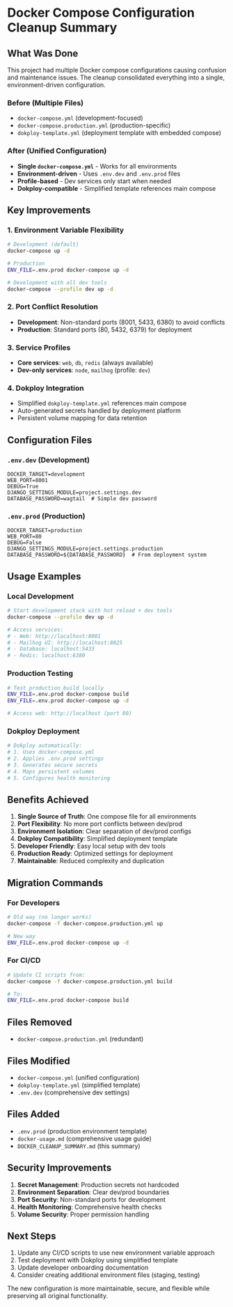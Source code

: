 # Docker Compose Configuration Cleanup Summary

## What Was Done

This project had multiple Docker compose configurations causing confusion and maintenance issues. The cleanup consolidated everything into a single, environment-driven configuration.

### Before (Multiple Files)
- `docker-compose.yml` (development-focused)
- `docker-compose.production.yml` (production-specific)
- `dokploy-template.yml` (deployment template with embedded compose)

### After (Unified Configuration)
- **Single `docker-compose.yml`** - Works for all environments
- **Environment-driven** - Uses `.env.dev` and `.env.prod` files
- **Profile-based** - Dev services only start when needed
- **Dokploy-compatible** - Simplified template references main compose

## Key Improvements

### 1. Environment Variable Flexibility
```bash
# Development (default)
docker-compose up -d

# Production
ENV_FILE=.env.prod docker-compose up -d

# Development with all dev tools
docker-compose --profile dev up -d
```

### 2. Port Conflict Resolution
- **Development**: Non-standard ports (8001, 5433, 6380) to avoid conflicts
- **Production**: Standard ports (80, 5432, 6379) for deployment

### 3. Service Profiles
- **Core services**: `web`, `db`, `redis` (always available)
- **Dev-only services**: `node`, `mailhog` (profile: `dev`)

### 4. Dokploy Integration
- Simplified `dokploy-template.yml` references main compose
- Auto-generated secrets handled by deployment platform
- Persistent volume mapping for data retention

## Configuration Files

### `.env.dev` (Development)
```env
DOCKER_TARGET=development
WEB_PORT=8001
DEBUG=True
DJANGO_SETTINGS_MODULE=project.settings.dev
DATABASE_PASSWORD=wagtail  # Simple dev password
```

### `.env.prod` (Production)
```env
DOCKER_TARGET=production
WEB_PORT=80
DEBUG=False
DJANGO_SETTINGS_MODULE=project.settings.production
DATABASE_PASSWORD=${DATABASE_PASSWORD}  # From deployment system
```

## Usage Examples

### Local Development
```bash
# Start development stack with hot reload + dev tools
docker-compose --profile dev up -d

# Access services:
# - Web: http://localhost:8001
# - Mailhog UI: http://localhost:8025
# - Database: localhost:5433
# - Redis: localhost:6380
```

### Production Testing
```bash
# Test production build locally
ENV_FILE=.env.prod docker-compose build
ENV_FILE=.env.prod docker-compose up -d

# Access web: http://localhost (port 80)
```

### Dokploy Deployment
```bash
# Dokploy automatically:
# 1. Uses docker-compose.yml
# 2. Applies .env.prod settings
# 3. Generates secure secrets
# 4. Maps persistent volumes
# 5. Configures health monitoring
```

## Benefits Achieved

1. **Single Source of Truth**: One compose file for all environments
2. **Port Flexibility**: No more port conflicts between dev/prod
3. **Environment Isolation**: Clear separation of dev/prod configs
4. **Dokploy Compatibility**: Simplified deployment template
5. **Developer Friendly**: Easy local setup with dev tools
6. **Production Ready**: Optimized settings for deployment
7. **Maintainable**: Reduced complexity and duplication

## Migration Commands

### For Developers
```bash
# Old way (no longer works)
docker-compose -f docker-compose.production.yml up

# New way
ENV_FILE=.env.prod docker-compose up -d
```

### For CI/CD
```bash
# Update CI scripts from:
docker-compose -f docker-compose.production.yml build

# To:
ENV_FILE=.env.prod docker-compose build
```

## Files Removed
- `docker-compose.production.yml` (redundant)

## Files Modified
- `docker-compose.yml` (unified configuration)
- `dokploy-template.yml` (simplified template)
- `.env.dev` (comprehensive dev settings)

## Files Added
- `.env.prod` (production environment template)
- `docker-usage.md` (comprehensive usage guide)
- `DOCKER_CLEANUP_SUMMARY.md` (this summary)

## Security Improvements

1. **Secret Management**: Production secrets not hardcoded
2. **Environment Separation**: Clear dev/prod boundaries
3. **Port Security**: Non-standard ports for development
4. **Health Monitoring**: Comprehensive health checks
5. **Volume Security**: Proper permission handling

## Next Steps

1. Update any CI/CD scripts to use new environment variable approach
2. Test deployment with Dokploy using simplified template
3. Update developer onboarding documentation
4. Consider creating additional environment files (staging, testing)

The new configuration is more maintainable, secure, and flexible while preserving all original functionality.